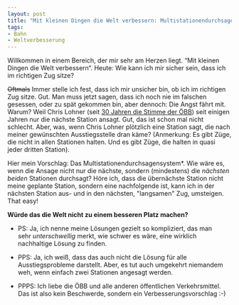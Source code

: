 ```yaml
---
layout: post
title: "Mit kleinen Dingen die Welt verbessern: Multistationendurchsagensystem"
tags:
- Bahn
- Weltverbesserung
---
```

Willkommen in einem Bereich, der mir sehr am Herzen liegt. “Mit kleinen Dingen die Welt verbessern“. Heute: Wie kann ich mir sicher sein, dass ich im richtigen Zug sitze?

<del>Oftmals</del> Immer stelle ich fest, dass ich mir unsicher bin, ob ich im richtigen Zug sitze. Gut. Man muss jetzt sagen, dass ich noch nie im falschen gesessen, oder zu spät gekommen bin, aber dennoch: Die Angst fährt mit. Warum? Weil Chris Lohner (seit <a href="http://de.wikipedia.org/wiki/Chris_Lohner">30 Jahren die Stimme der ÖBB</a>) seit einigen Jahren nur die nächste Station ansagt. Gut, das ist schon mal nicht schlecht. Aber, was, wenn Chris Lohner plötzlich eine Station sagt, die nach meiner gewünschten Ausstiegsstelle dran käme? (Anmerkung: Es gibt Züge, die nicht in allen Stationen halten. Und es gibt Züge, die halten in quasi jeder dritten Station).

Hier mein Vorschlag: Das Multistationendurchsagensystem*. Wie wäre es, wenn die Ansage nicht nur die nächste, sondern (mindestens) die <em>nächsten beiden</em> Stationen durchsagt? Höre ich, dass die übernächste Station nicht meine geplante Station, sondern eine nachfolgende ist, kann ich in der nächsten Station aus- und in den nächsten, "langsamen" Zug, umsteigen. That easy!

<strong>Würde das die Welt nicht zu einem besseren Platz machen?</strong>

* PS: Ja, ich nenne meine Lösungen gezielt so kompliziert, das man sehr <em>unterschwellig</em> merkt, wie schwer es wäre, eine wirklich nachhaltige Lösung zu finden.

* PPS: Ja, ich weiß, dass das auch nicht die Lösung für alle Ausstiegsprobleme darstellt. Aber, es tut auch umgekehrt niemandem weh, wenn einfach zwei Stationen angesagt werden.

* PPPS: Ich liebe die ÖBB und alle anderen öffentlichen Verkehrsmittel. Das ist also kein Beschwerde, sondern ein Verbesserungsvorschlag :-)
